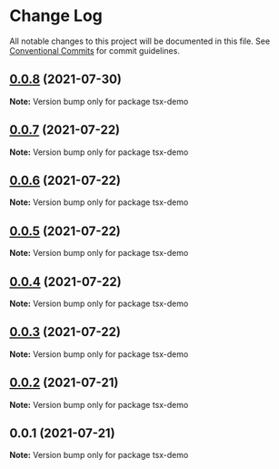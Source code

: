 # Change Log

All notable changes to this project will be documented in this file.
See [Conventional Commits](https://conventionalcommits.org) for commit guidelines.

## [0.0.8](https://github.com/qinglongs/front-knowledge-precipitation/compare/tsx-demo@0.0.7...tsx-demo@0.0.8) (2021-07-30)

**Note:** Version bump only for package tsx-demo





## [0.0.7](https://github.com/qinglongs/front-knowledge-precipitation/compare/tsx-demo@0.0.6...tsx-demo@0.0.7) (2021-07-22)

**Note:** Version bump only for package tsx-demo





## [0.0.6](https://github.com/qinglongs/front-knowledge-precipitation/compare/tsx-demo@0.0.5...tsx-demo@0.0.6) (2021-07-22)

**Note:** Version bump only for package tsx-demo





## [0.0.5](https://github.com/qinglongs/front-knowledge-precipitation/compare/tsx-demo@0.0.4...tsx-demo@0.0.5) (2021-07-22)

**Note:** Version bump only for package tsx-demo





## [0.0.4](https://github.com/qinglongs/front-knowledge-precipitation/compare/tsx-demo@0.0.3...tsx-demo@0.0.4) (2021-07-22)

**Note:** Version bump only for package tsx-demo





## [0.0.3](https://github.com/qinglongs/front-knowledge-precipitation/compare/tsx-demo@0.0.2...tsx-demo@0.0.3) (2021-07-22)

**Note:** Version bump only for package tsx-demo





## [0.0.2](https://github.com/qinglongs/front-knowledge-precipitation/compare/tsx-demo@0.0.1...tsx-demo@0.0.2) (2021-07-21)

**Note:** Version bump only for package tsx-demo





## 0.0.1 (2021-07-21)

**Note:** Version bump only for package tsx-demo
